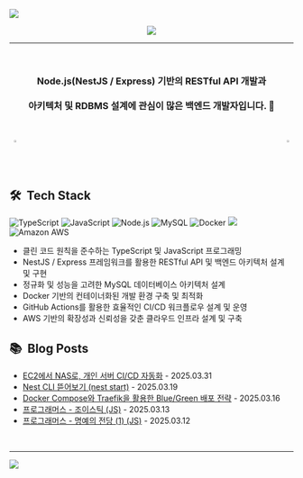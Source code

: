 <a href="https://github.com/JH8459"><img src="https://capsule-render.vercel.app/api?type=waving&color=6F777D&height=100&section=header&fontColor=FFFFFF&fontSize=25"/></a>

<div align="center">
  <a href="https://github.com/JH8459"><img src="https://hits.seeyoufarm.com/api/count/incr/badge.svg?url=https%3A%2F%2Fgithub.com%2FJH8459&count_bg=%23000000&title_bg=%23555555&icon=github.svg&icon_color=%23E7E7E7&title=Github&edge_flat=false"/></a> 
  
  ---
  
  <br>
    
  ### Node.js(NestJS / Express) 기반의 RESTful API 개발과<br><br>아키텍처 및 RDBMS 설계에 관심이 많은 백엔드 개발자입니다. 🤔
  
</div>

<br>
<br>

<div align="center">
  <div style="display: flex; justify-content: space-between; width: 100%;">
    <a href="https://blog.jh8459.com/2024-12-22-PROJECT" target="_blank">
      <img src="https://raw.githubusercontent.com/JH8459/PROGRAMMERS-BADGE/master/static/result.svg" style="width: 40%;"/>
    </a>
    <a href="https://solved.ac/profile/wjd5588" target="_blank">
      <img src="http://mazassumnida.wtf/api/v2/generate_badge?boj=wjd5588" style="width: 40%;"/>
    </a>
  </div>
</div>

<br>
<br>

## 🛠 &#160;Tech Stack 


<img alt="TypeScript" src ="https://img.shields.io/badge/TypeScript-3178C6.svg?&style=for-the-badge&logo=TypeScript&logoColor=white"/> <img alt="JavaScript" src ="https://img.shields.io/badge/JavaScript-F7DF1E?style=for-the-badge&logo=JavaScript&logoColor=white"/> <img alt="Node.js" src ="https://img.shields.io/badge/Node.js-339933.svg?style=for-the-badge&logo=Node.js&logoColor=white"/> <img alt="MySQL" src ="https://img.shields.io/badge/MySQL-4479A1.svg?&style=for-the-badge&logo=MySQL&logoColor=white"/> <img alt="Docker" src="https://img.shields.io/badge/Docker-2496ED?style=for-the-badge&logo=Docker&logoColor=white"/> <img src="https://img.shields.io/badge/GitHub Actions-2088FF?style=for-the-badge&logo=GitHub Actions&logoColor=white"> <img alt="Amazon AWS" src ="https://img.shields.io/badge/Amazon AWS-232F3E.svg?&style=for-the-badge&logo=Amazon AWS&logoColor=white"/></center>

- 클린 코드 원칙을 준수하는 TypeScript 및 JavaScript 프로그래밍
- NestJS / Express 프레임워크를 활용한 RESTful API 및 백엔드 아키텍처 설계 및 구현
- 정규화 및 성능을 고려한 MySQL 데이터베이스 아키텍처 설계
- Docker 기반의 컨테이너화된 개발 환경 구축 및 최적화
- GitHub Actions를 활용한 효율적인 CI/CD 워크플로우 설계 및 운영
- AWS 기반의 확장성과 신뢰성을 갖춘 클라우드 인프라 설계 및 구축

## 📚 &#160;Blog Posts

- [EC2에서 NAS로, 개인 서버 CI/CD 자동화](https://blog.jh8459.com/2025-03-31-TIL/) - 2025.03.31
- [Nest CLI 뜯어보기 (nest start)](https://blog.jh8459.com/2025-03-19-TIL/) - 2025.03.19
- [Docker Compose와 Traefik을 활용한 Blue/Green 배포 전략](https://blog.jh8459.com/2025-03-16-TIL/) - 2025.03.16
- [프로그래머스 - 조이스틱 (JS)](https://blog.jh8459.com/2025-03-13-TIL/) - 2025.03.13
- [프로그래머스 - 명예의 전당 (1) (JS)](https://blog.jh8459.com/2025-03-12-TIL/) - 2025.03.12
<br>

---

<a href="https://github.com/JH8459"><img src="https://capsule-render.vercel.app/api?type=waving&color=6F777D&height=100&section=footer"/></a>
